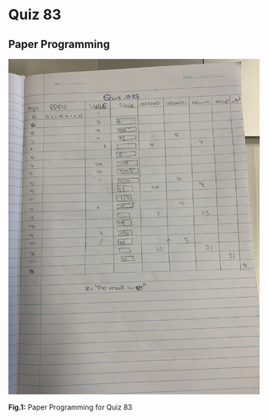 # Quiz 83

## Paper Programming
![](/Assets/Quiz_083_papercode.jpeg)

**Fig.1:** Paper Programming for Quiz 83